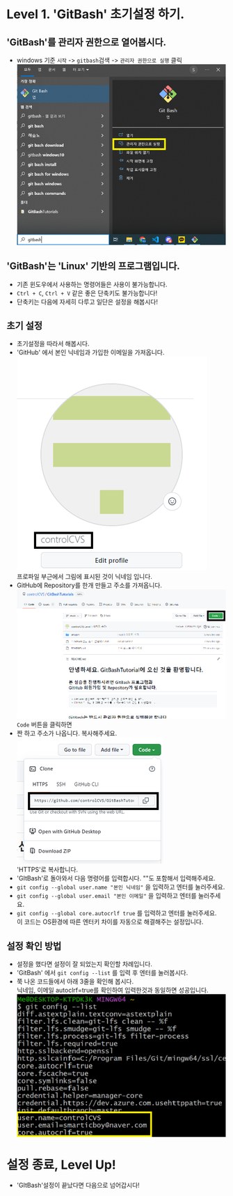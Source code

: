 # Level 1. 'GitBash' 초기설정 하기.

## 'GitBash'를 관리자 권한으로 열어봅시다.

- windows 기준 `시작` -> `gitbash`검색 -> `관리자 권한으로 실행` 클릭</br>![RunGitBashWithMaster](./images/1/1_관리자권한으로실행.png)

## 'GitBash'는 'Linux' 기반의 프로그램입니다.

- 기존 윈도우에서 사용하는 명령어들은 사용이 불가능합니다.
- `Ctrl + C`, `Ctrl + V` 같은 좋은 단축키도 불가능합니다!
- 단축키는 다음에 자세히 다루고 일단은 설정을 해봅시다!

## 초기 설정

- 초기설정을 따라서 해봅시다.
- 'GitHub' 에서 본인 닉네임과 가입한 이메일을 가져옵니다.</br>![NickName](./images/1/1_닉네임.png)</br> 프로파일 부근에서 그림에 표시된 것이 닉네임 입니다.
- GitHub에 Repository를 한개 만들고 주소를 가져옵니다.</br>![ClickCodeButton](./images/1/1_코드버튼클릭.png)</br>`Code` 버튼을 클릭하면
- 짠 하고 주소가 나옵니다. 복사해주세요.</br>![CopyRepositoryURL](./images/1/1_주소복사.png)</br>'HTTPS'로 복사합니다.
- 'GItBash'로 돌아와서 다음 명령어를 입력합시다. ""도 포함해서 입력해주세요.
- `git config --global user.name "본인 닉네임"` 을 입력하고 엔터를 눌러주세요.
- `git config --global user.email "본인 이메일"` 을 입력하고 엔터를 눌러주세요.
- `git config --global core.autocrlf true` 를 입력하고 엔터를 눌러주세요.</br>이 코드는 OS환경에 따른 엔터키 차이를 자동으로 해결해주는 설정입니다.

## 설정 확인 방법

- 설정을 했다면 설정이 잘 되었는지 확인할 차례입니다.
- 'GitBash' 에서 `git config --list` 를 입력 후 엔터를 눌러봅시다.
- 쭉 나온 코드들에서 아래 3줄을 확인해 봅시다. </br> 닉네임, 이메일 autoclrf=true를 확인하여 입력한것과 동일하면 성공입니다.</br>![CheckConfig](./images/1/1_설정확인.png)

# 설정 종료, Level Up!

- 'GItBash'설정이 끝났다면 다음으로 넘어갑시다!
